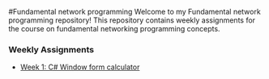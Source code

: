 #Fundamental network programming
Welcome to my Fundamental network programming repository! 
This repository contains weekly assignments for the course on fundamental networking programming concepts.
### Weekly Assignments
- [Week 1: C# Window form calculator](calculator/)
